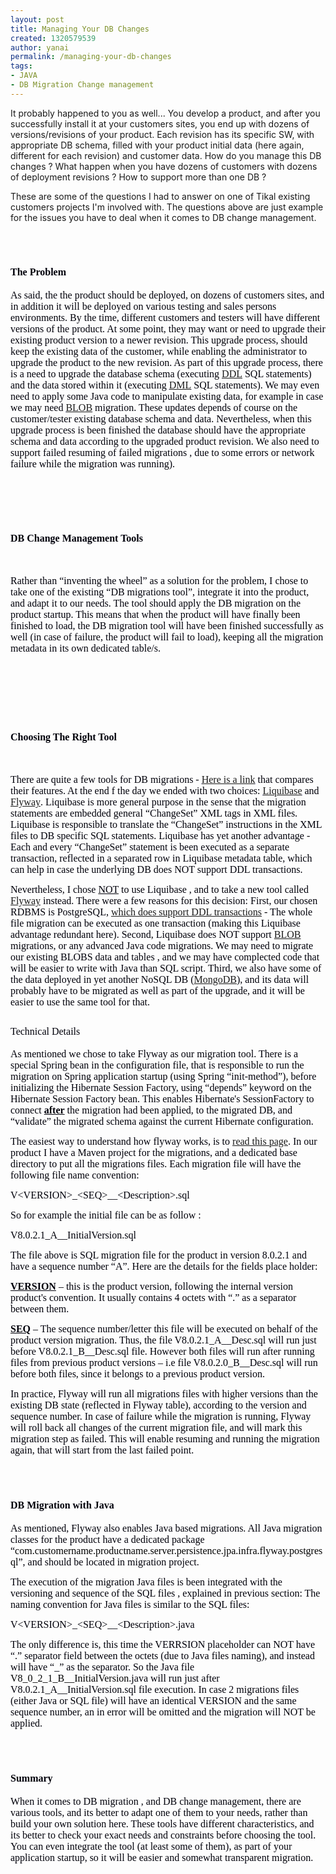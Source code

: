 ```yaml
---
layout: post
title: Managing Your DB Changes
created: 1320579539
author: yanai
permalink: /managing-your-db-changes
tags:
- JAVA
- DB Migration Change management
---
```

<p>It probably happened to you as well... You develop a product, and after you successfully install it at your customers sites, you end up with dozens of versions/revisions of your product. Each revision has its specific SW, with appropriate DB schema, filled with your product initial data (here again, different for each revision) and customer data. How do you manage this DB changes ? What happen when you have dozens of customers with dozens of deployment revisions ? How to support more than one DB ?</p>
<p>These are some of the questions I had to answer on one of Tikal existing customers projects I'm involved with. The questions above are just example for the issues you have to deal when it comes to DB change management.</p>
<p style="margin-bottom: 0cm; text-decoration: none; ">&nbsp;</p>
<h1><font color="#00000a"><font face="Times New Roman, serif"><font size="3"><span style="text-decoration: none">The Problem</span></font></font></font></h1>
<p style="margin-bottom: 0cm"><font color="#00000a"><font face="Times New Roman, serif"><font size="3"><span style="text-decoration: none">As said, the the product should be deployed, on dozens of customers sites, and in addition it will be deployed on various testing and sales persons environments.  By the time, different customers and testers will have different versions of the product. At some point, they may want or need to upgrade their existing product version to a newer revision. This upgrade process, should keep the existing data of the customer, while enabling the administrator to upgrade the product to the new revision. As part of this upgrade process, there is a need to upgrade the database schema (executing </span></font></font></font><font color="#0000ff"><font face="Arial, sans-serif"><font size="2"><span lang="zxx"><u><a class="western" href="http://en.wikipedia.org/wiki/Data_Definition_Language"><font face="Times New Roman, serif"><font size="3">DDL</font></font></a></u></span></font></font></font><font color="#00000a"><font face="Times New Roman, serif"><font size="3"><span style="text-decoration: none"> SQL statements) and the data stored within it (executing </span></font></font></font><font color="#0000ff"><font face="Arial, sans-serif"><font size="2"><span lang="zxx"><u><a class="western" href="http://en.wikipedia.org/wiki/Data_Manipulation_Language"><font face="Times New Roman, serif"><font size="3">DML</font></font></a></u></span></font></font></font><font color="#00000a"><font face="Times New Roman, serif"><font size="3"><span style="text-decoration: none"> SQL statements). We may even need to apply some Java code to manipulate existing data, for example in case we may need </span></font></font></font><font color="#0000ff"><font face="Arial, sans-serif"><font size="2"><span lang="zxx"><u><a class="western" href="http://en.wikipedia.org/wiki/Binary_large_object"><font face="Times New Roman, serif"><font size="3">BLOB</font></font></a></u></span></font></font></font><font color="#00000a"><font face="Times New Roman, serif"><font size="3"><span style="text-decoration: none"> migration. These updates depends of course on the customer/tester existing database schema and data. Nevertheless, when this upgrade process is been finished the database should have the appropriate schema and data according to the upgraded product revision. We also need to support failed resuming of failed migrations , due to some errors or network failure while the migration was running).</span></font></font></font></p>
<p style="margin-bottom: 0cm">&nbsp;</p>
<p style="margin-bottom: 0cm">&nbsp;</p>
<p><strong> </strong></p>
<h1><strong><font face="Times New Roman, serif"><font size="3"><font color="#00000a"><span style="text-decoration: none">DB Change Management Tools</span></font></font></font></strong></h1>
<p><strong> </strong></p>
<p>&nbsp;</p>
<p style="text-decoration: none; "><font color="#00000a"><font face="Times New Roman, serif"><font size="3">Rather than &ldquo;inventing the wheel&rdquo; as a solution for the problem, I chose to take one of the existing &ldquo;DB migrations tool&rdquo;, integrate it into the product, and adapt it to our needs. The tool should apply the DB migration on the product startup. This means that when the product will have finally been finished to load, the DB migration tool will have been finished successfully as well (in case of failure, the product will fail to load), keeping all the migration metadata in its own dedicated table/s.</font></font></font></p>
<p style="text-decoration: none; ">&nbsp;</p>
<h2 class="western" style="font-weight: normal; text-decoration: none">&nbsp;</h2>
<p><strong> </strong></p>
<h1><strong><font color="#00000a"><font face="Times New Roman, serif"><font size="3">Choosing The Right Tool</font></font></font></strong></h1>
<p><strong> </strong></p>
<p>&nbsp;</p>
<p><font color="#00000a"><font face="Times New Roman, serif"><font size="3"><span style="text-decoration: none">There are quite a few tools for DB migrations - </span></font></font></font><font color="#0000ff"><font face="Arial, sans-serif"><font size="2"><span lang="zxx"><u><a class="western" href="http://code.google.com/p/flyway/"><font face="Times New Roman, serif"><font size="3">Here is a link</font></font></a></u></span></font></font></font><font color="#00000a"><font face="Times New Roman, serif"><font size="3"><span style="text-decoration: none"> that compares their features. At the end f the day we ended with two choices: </span></font></font></font><font color="#0000ff"><font face="Arial, sans-serif"><font size="2"><span lang="zxx"><u><a class="western" href="http://www.liquibase.org/"><font face="Times New Roman, serif"><font size="3">Liquibase</font></font></a></u></span></font></font></font><font color="#00000a"><font face="Times New Roman, serif"><font size="3"><span style="text-decoration: none"> and </span></font></font></font><font color="#0000ff"><font face="Arial, sans-serif"><font size="2"><span lang="zxx"><u><a class="western" href="http://code.google.com/p/flyway/"><font face="Times New Roman, serif"><font size="3">Flyway</font></font></a></u></span></font></font></font><font color="#00000a"><font face="Times New Roman, serif"><font size="3"><span style="text-decoration: none">. Liquibase is more general purpose in the sense that the migration statements are embedded general &ldquo;ChangeSet&rdquo; XML tags in XML files. Liquibase is responsible to translate the &ldquo;ChangeSet&rdquo; instructions in the XML files to DB specific SQL statements. Liquibase has yet another advantage - Each and every &ldquo;ChangeSet&rdquo; statement is been executed as a separate transaction, reflected  in a separated row in Liquibase metadata table, which can help in case the underlying DB does NOT support DDL transactions.</span></font></font></font></p>
<p><font color="#00000a"><font face="Times New Roman, serif"><font size="3"><span style="text-decoration: none">Nevertheless, I chose </span></font></font></font><font color="#00000a"><font face="Times New Roman, serif"><font size="3"><u>NOT</u></font></font></font><font color="#00000a"><font face="Times New Roman, serif"><font size="3"><span style="text-decoration: none"> to use Liquibase , and to take a new tool called <a class="western" href="http://code.google.com/p/flyway/">Flyway</a> instead. There were a few reasons for this decision: First, our chosen RDBMS is PostgreSQL, <a class="western" href="http://wiki.postgresql.org/wiki/Transactional_DDL_in_PostgreSQL:_A_Competitive_Analysis">which does support DDL transactions</a> - The whole file migration can be executed as one transaction (making this Liquibase advantage redundant here). Second, Liquibase does NOT support <a class="western" href="http://en.wikipedia.org/wiki/Binary_large_object">BLOB</a> migrations, or any advanced Java code migrations. We may need to migrate our existing BLOBS data and tables , and we may have complected code that will be easier to write with Java than SQL script. Third, we also have some of the data deployed in yet another NoSQL DB (<a class="western" href="http://www.mongodb.org/">MongoDB</a>), and its data will probably have to be migrated as well as part of the upgrade, and it will be easier to use the same tool for that.</span></font></font></font></p>
<h2 class="western" style="font-weight: normal; text-decoration: none"><font color="#00000a"><font face="Times New Roman, serif"><font size="3">Technical Details</font></font></font></h2>
<p><font face="Times New Roman, serif"><font size="3"><font color="#00000a"><span style="text-decoration: none">As mentioned we chose to take Flyway as our migration tool. There is a special Spring bean in the configuration file, that is responsible to run the migration on Spring application startup (using Spring &ldquo;init-method&rdquo;), before initializing the Hibernate Session Factory, using &ldquo;depends&rdquo; keyword on the Hibernate Session Factory bean. This enables Hibernate's SessionFactory to connect </span></font><font color="#00000a"><u><b>after</b></u></font><font color="#00000a"><span style="text-decoration: none"> the migration had been applied, to the migrated DB, and &ldquo;validate&rdquo; the migrated schema against the current Hibernate configuration.</span></font></font></font></p>
<p><font color="#00000a"><font face="Times New Roman, serif"><font size="3"><span style="text-decoration: none">The easiest way to understand how flyway works, is to </span></font></font></font><font color="#0000ff"><font face="Arial, sans-serif"><font size="2"><span lang="zxx"><u><a class="western" href="http://code.google.com/p/flyway/wiki/HowDoesFlywayWork"><font face="Times New Roman, serif"><font size="3">read this page</font></font></a></u></span></font></font></font><font color="#00000a"><font face="Times New Roman, serif"><font size="3"><span style="text-decoration: none">. In our product I have a Maven project for the migrations, and a dedicated base directory to put all the migrations files. Each migration file will have the following file name convention:</span></font></font></font></p>
<p style="text-decoration: none; "><font color="#00000a"><font face="Times New Roman, serif"><font size="3">V&lt;VERSION&gt;_&lt;SEQ&gt;__&lt;Description&gt;.sql</font></font></font></p>
<p style="text-decoration: none; "><font color="#00000a"><font face="Times New Roman, serif"><font size="3">So for example the initial file can be as follow : </font></font></font></p>
<p style="text-decoration: none; "><font color="#00000a"><font face="Times New Roman, serif"><font size="3">V8.0.2.1_A__InitialVersion.sql</font></font></font></p>
<p><font color="#00000a"><font face="Times New Roman, serif"><font size="3">The file above is SQL migration file for the product in version 8.0.2.1 and have a sequence number &ldquo;A&rdquo;. Here are the details for the fields place holder:</font></font></font></p>
<p><font face="Times New Roman, serif"><font size="3"><font color="#00000a"><u><b>VERSION</b></u></font><font color="#00000a"><span style="text-decoration: none"> &ndash; this is the product version, following the internal version product's convention. It usually contains 4 octets with &ldquo;.&rdquo; as a separator between them.</span></font></font></font></p>
<p><font face="Times New Roman, serif"><font size="3"><font color="#00000a"><u><b>SEQ</b></u></font><font color="#00000a"><span style="text-decoration: none"> &ndash; The sequence number/letter this file will be executed on behalf of the product version migration. Thus, the file V8.0.2.1_A__Desc.sql will run just before  V8.0.2.1_B__Desc.sql file. However both files will run after running files from previous product versions &ndash; i.e file V8.0.2.0_B__Desc.sql will run before both files, since it belongs to a previous product version.</span></font></font></font></p>
<p style="text-decoration: none; "><font color="#00000a"><font face="Times New Roman, serif"><font size="3">In practice, Flyway will run all migrations files with higher versions than the existing DB state (reflected in Flyway table), according to the version and sequence number. In case of failure while the migration is running, Flyway will roll back all changes of the current migration file, and will mark this migration step as failed. This will enable resuming and running the migration again, that will start from the last failed point.</font></font></font></p>
<p style="text-decoration: none; ">&nbsp;</p>
<h1><font color="#00000a"><font face="Times New Roman, serif"><font size="3">DB Migration with Java</font></font></font></h1>
<p><font face="Times New Roman, serif"><font size="3"><font color="#00000a"><span style="text-decoration: none">As mentioned, Flyway also enables Java based migrations. All Java migration classes for the product have a dedicated package &ldquo;</span></font><font color="#000000"><span style="text-decoration: none">com.customername.productname.server.persistence.jpa.infra.flyway.postgresql</span></font><font color="#00000a"><span style="text-decoration: none">&rdquo;, and should be located in migration project. </span></font></font></font></p>
<p style="text-decoration: none; "><font color="#00000a"><font face="Times New Roman, serif"><font size="3">The execution of the migration Java files is been integrated with the versioning and sequence of the SQL files , explained in previous section: The naming convention for Java files is similar to the SQL files: </font></font></font></p>
<p style="text-decoration: none; "><font color="#00000a"><font face="Times New Roman, serif"><font size="3">V&lt;VERSION&gt;_&lt;SEQ&gt;__&lt;Description&gt;.java</font></font></font></p>
<p style="text-decoration: none; "><font color="#00000a"><font face="Times New Roman, serif"><font size="3">The only difference is, this time the VERRSION placeholder can NOT have &ldquo;.&rdquo; separator field between the octets (due to Java files naming), and instead will have &ldquo;_&rdquo; as the separator. So the Java file <font color="#000000">V8_0_2_1_B__InitialVersion</font>.java will run just after V8.0.2.1_A__InitialVersion.sql file execution. In case 2 migrations files (either Java or SQL file) will have an identical VERSION and the same sequence number, an in error will be omitted and the migration will NOT be applied.</font></font></font></p>
<p style="text-decoration: none; ">&nbsp;</p>
<h1><font color="#00000a"><font face="Times New Roman, serif"><font size="3">Summary</font></font></font></h1>
<p style="text-decoration: none; "><font color="#00000a"><font face="Times New Roman, serif"><font size="3">When it comes to DB migration , and DB change management, there are various tools, and its better to adapt one of them to your needs, rather than build your own solution here. These tools have different characteristics, and its better to check your exact needs and constraints before choosing the tool. You can even integrate the tool (at least some of them), as part of your application startup, so it will be easier and somewhat transparent migration.</font></font></font></p>
<p style="margin-bottom: 0cm">&nbsp;</p>
<p>&nbsp;</p>
